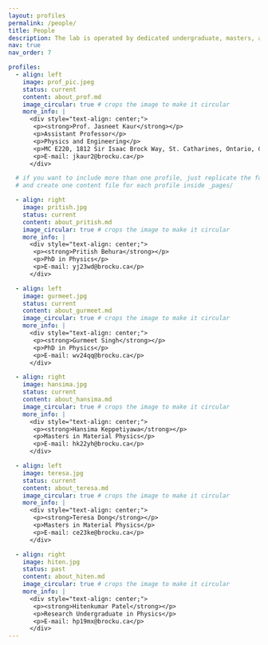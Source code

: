 ```yaml
---
layout: profiles
permalink: /people/
title: People
description: The lab is operated by dedicated undergraduate, masters, and PhD students, each bringing unique skills and perspectives to our multidisciplinary research projects. Prof. Kaur and her team are committed to fostering an environment of learning and innovation.
nav: true
nav_order: 7

profiles:
  - align: left
    image: prof_pic.jpeg
    status: current
    content: about_prof.md
    image_circular: true # crops the image to make it circular
    more_info: |
      <div style="text-align: center;">
       <p><strong>Prof. Jasneet Kaur</strong></p>
       <p>Assistant Professor</p>
       <p>Physics and Engineering</p>
       <p>MC E220, 1812 Sir Isaac Brock Way, St. Catharines, Ontario, Canada L2S 3A1</p>
       <p>E-mail: jkaur2@brocku.ca</p>
      </div>

  # if you want to include more than one profile, just replicate the following block
  # and create one content file for each profile inside _pages/

  - align: right
    image: pritish.jpg
    status: current
    content: about_pritish.md
    image_circular: true # crops the image to make it circular
    more_info: |
      <div style="text-align: center;">
       <p><strong>Pritish Behura</strong></p>
       <p>PhD in Physics</p>
       <p>E-mail: yj23wd@brocku.ca</p>
      </div>

  - align: left
    image: gurmeet.jpg
    status: current
    content: about_gurmeet.md
    image_circular: true # crops the image to make it circular
    more_info: |
      <div style="text-align: center;">
       <p><strong>Gurmeet Singh</strong></p>
       <p>PhD in Physics</p>
       <p>E-mail: wv24qq@brocku.ca</p>
      </div>

  - align: right
    image: hansima.jpg
    status: current
    content: about_hansima.md
    image_circular: true # crops the image to make it circular
    more_info: |
      <div style="text-align: center;">
       <p><strong>Hansima Keppetiyawa</strong></p>
       <p>Masters in Material Physics</p>
       <p>E-mail: hk22yh@brocku.ca</p>
      </div>

  - align: left
    image: teresa.jpg
    status: current
    content: about_teresa.md
    image_circular: true # crops the image to make it circular
    more_info: |
      <div style="text-align: center;">
       <p><strong>Teresa Dong</strong></p>
       <p>Masters in Material Physics</p>
       <p>E-mail: ce23ke@brocku.ca</p>
      </div>

  - align: right
    image: hiten.jpg
    status: past
    content: about_hiten.md
    image_circular: true # crops the image to make it circular
    more_info: |
      <div style="text-align: center;">
       <p><strong>Hitenkumar Patel</strong></p>
       <p>Research Undergraduate in Physics</p>
       <p>E-mail: hp19mx@brocku.ca</p>
      </div>
---
```

